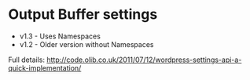Output Buffer settings
===========

* v1.3 - Uses Namespaces
* v1.2 - Older version without Namespaces

Full details: http://code.olib.co.uk/2011/07/12/wordpress-settings-api-a-quick-implementation/